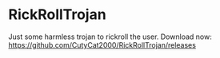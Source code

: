 # RickRollTrojan

Just some harmless trojan to rickroll the user.
Download now: https://github.com/CutyCat2000/RickRollTrojan/releases

